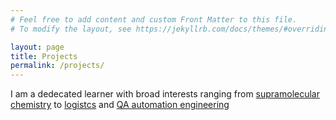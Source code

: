 ```yaml
---
# Feel free to add content and custom Front Matter to this file.
# To modify the layout, see https://jekyllrb.com/docs/themes/#overriding-theme-defaults

layout: page
title: Projects
permalink: /projects/
---
```


I am a dedecated learner with broad interests ranging from [supramolecular chemistry](/Publications/) to [logistcs](/projects/) and [QA automation engineering](/projects/) 